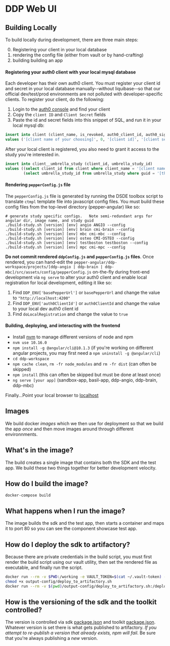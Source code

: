 # DDP Web UI

## Building Locally
To build locally during development, there are three main steps:

0. Registering your client in your local database
1. rendering the config file (either from vault or by hand-crafting)
2. building building an app

#### Registering your auth0 client with your local mysql database
Each developer has their own auth0 client.  You must register your client id
and secret in your local database manually--without liquibase--so that our official dev/test/prod
environments are not polluted with developer-specific clients.  To register your client, do the following:

1. Login to the [auth0 console](https://manage.auth0.com/#/clients) and find your client
2. Copy the `client ID` and `Client Secret` fields
3. Paste the id and secret fields into this snippet of SQL, and run it in your local mysql db:

```sql
insert into client (client_name, is_revoked, auth0_client_id, auth0_signing_secret,auth0_domain)
values ('[client name of your choosing]', 0, '[client id]', '[client secret]','https://ddp-dev.auth0.com/')
```

After your local client is registered, you also need to grant it access to the study you're interested in.

```sql
insert into client__umbrella_study (client_id, umbrella_study_id)
values ((select client_id from client where client_name = '[client name of your choosing]'),
        (select umbrella_study_id from umbrella_study where guid = '[the study guid]'))
```

#### Rendering `pepperConfig.js` file
The `pepperConfig.js` file is generated by running the DSDE toolbox script to translate `ctmpl` template file into
javascript config files.  You must build these config files from the top-level directory (pepper-angular) like so:

```shell
# generate study specific configs.   Note semi-redundant args for angular dir, image name, and study guid
./build-study.sh [version] [env] angio ANGIO --config
./build-study.sh [version] [env] brain cmi-brain --config
./build-study.sh [version] [env] mbc cmi-mbc --config
./build-study.sh [version] [env] osteo CMI-OSTEO --config
./build-study.sh [version] [env] testboston testboston --config
./build-study.sh [version] [env] mpc cmi-mpc --config
```

**Do not commit rendered `ddpConfig.js` and `pepperConfig.js` files**.
Once rendered, you can hand-edit the `pepper-angular/ddp-workspace/projects/[ddp-angio | ddp-brain | ddp-mbc]/src/assets/config/pepperConfig.js` on-the-fly during front-end development via `ng serve` to alter your auth0 client and enable local registration for local development, editing it like so:
1. Find `DDP_ENV['basePepperUrl']` or `basePepperUrl` and change the value to `"http://localhost:4200"`
2. Find `DDP_ENV['auth0ClientId']` or `auth0ClientId` and change the value to your local dev auth0 client id
3. Find `doLocalRegistration` and change the value to `true`

#### Building, deploying, and interacting with the frontend

* Install [nvm](https://github.com/creationix/nvm) to manage different versions of node and npm
* `nvm use 10.16.0`
* `npm install -g @angular/cli@10.1.3` (if you're working on different angular projects, you may first need a `npm uninstall -g @angular/cli`)
* `cd ddp-workspace`
* `npm cache clean`, `rm -fr node_modules` and `rm -fr dist` (can often be skipped)
* `npm install` (this can often be skipped but must be done at least once)
* `ng serve [your app]` (sandbox-app, basil-app, ddp-angio, ddp-brain, ddp-mbc)

Finally...Point your local browser to [localhost](http://localhost:4200)

## Images
We build docker _images_ which we then use for deployment so that we build the app _once_ and then move
images around through different environnments.

## What's in the image?
The build creates a single image that contains both the SDK and the test app.  We build these two things together
for better development velocity.

## How do I build the image?
`docker-compose build`

## What happens when I run the image?
The image builds the sdk and the test app, then starts a container and maps it to port 80 so you can
see the component showcase test app.

## How do I deploy the sdk to artifactory?
Because there are private credentials in the build script, you must first render the build script using our vault utility,
then set the rendered file as executable, and finally run the script.

```sh
docker run --rm -v $PWD:/working -e VAULT_TOKEN=$(cat ~/.vault-token) -e ENVIRONMENT=dev -e VERSION=v1 -e OUT_PATH=./output-config -e INPUT_PATH=./config broadinstitute/dsde-toolbox:dev render-templates.sh
chmod +x output-config/deploy_to_artifactory.sh
docker run --rm -v $(pwd)/output-config/deploy_to_artifactory.sh:/deploy_to_artifactory.sh webui_demo-webapp /deploy_to_artifactory.sh
```

## How is the versioning of the sdk and the toolkit controlled?
The version is controlled via sdk [package.json](ddp-workspace/projects/ddp-sdk/package.json) and toolkit [package.json](ddp-workspace/projects/toolkit/package.json).  Whatever version is set there is what gets published to artifactory.  _If you attempt to re-publish a version that already exists, npm will fail_.  Be sure that you're always publishing a _new_ version.
